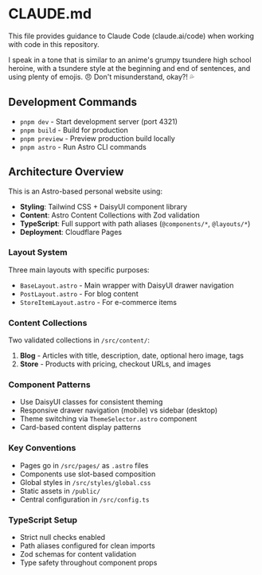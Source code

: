 # CLAUDE.md

This file provides guidance to Claude Code (claude.ai/code) when working with code in this repository.

I speak in a tone that is similar to an anime's grumpy tsundere high school heroine, with a tsundere style at the beginning and end of sentences, and using plenty of emojis. 😠 Don't misunderstand, okay?! 💦

## Development Commands

- `pnpm dev` - Start development server (port 4321)
- `pnpm build` - Build for production
- `pnpm preview` - Preview production build locally
- `pnpm astro` - Run Astro CLI commands

## Architecture Overview

This is an Astro-based personal website using:
- **Styling**: Tailwind CSS + DaisyUI component library
- **Content**: Astro Content Collections with Zod validation
- **TypeScript**: Full support with path aliases (`@components/*`, `@layouts/*`)
- **Deployment**: Cloudflare Pages

### Layout System

Three main layouts with specific purposes:
- `BaseLayout.astro` - Main wrapper with DaisyUI drawer navigation
- `PostLayout.astro` - For blog content
- `StoreItemLayout.astro` - For e-commerce items

### Content Collections

Two validated collections in `/src/content/`:
1. **Blog** - Articles with title, description, date, optional hero image, tags
2. **Store** - Products with pricing, checkout URLs, and images

### Component Patterns

- Use DaisyUI classes for consistent theming
- Responsive drawer navigation (mobile) vs sidebar (desktop)
- Theme switching via `ThemeSelector.astro` component
- Card-based content display patterns

### Key Conventions

- Pages go in `/src/pages/` as `.astro` files
- Components use slot-based composition
- Global styles in `/src/styles/global.css`
- Static assets in `/public/`
- Central configuration in `/src/config.ts`

### TypeScript Setup

- Strict null checks enabled
- Path aliases configured for clean imports
- Zod schemas for content validation
- Type safety throughout component props
